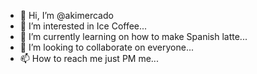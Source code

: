 - 👋 Hi, I’m @akimercado
- 👀 I’m interested in Ice Coffee...
- 🌱 I’m currently learning on how to make Spanish latte...
- 💞️ I’m looking to collaborate on everyone...
- 📫 How to reach me just PM me...

<!---
akimercado/akimercado is a ✨ special ✨ repository because its `README.md` (this file) appears on your GitHub profile.
You can click the Preview link to take a look at your changes.
--->
